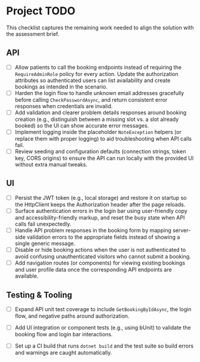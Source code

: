 # Project TODO

This checklist captures the remaining work needed to align the solution with the assessment brief.

## API
- [ ] Allow patients to call the booking endpoints instead of requiring the `RequireAdminRole` policy for every action. Update the authorization attributes so authenticated users can list availability and create bookings as intended in the scenario.
- [ ] Harden the login flow to handle unknown email addresses gracefully before calling `CheckPasswordAsync`, and return consistent error responses when credentials are invalid.
- [ ] Add validation and clearer problem details responses around booking creation (e.g., distinguish between a missing slot vs. a slot already booked) so the UI can show accurate error messages.
- [ ] Implement logging inside the placeholder `NoteException` helpers (or replace them with proper logging) to aid troubleshooting when API calls fail.
- [ ] Review seeding and configuration defaults (connection strings, token key, CORS origins) to ensure the API can run locally with the provided UI without extra manual tweaks.

## UI
- [ ] Persist the JWT token (e.g., local storage) and restore it on startup so the HttpClient keeps the Authorization header after the page reloads.
- [ ] Surface authentication errors in the login bar using user-friendly copy and accessibility-friendly markup, and reset the busy state when API calls fail unexpectedly.
- [ ] Handle API problem responses in the booking form by mapping server-side validation errors to the appropriate fields instead of showing a single generic message.
- [ ] Disable or hide booking actions when the user is not authenticated to avoid confusing unauthenticated visitors who cannot submit a booking.
- [ ] Add navigation routes (or components) for viewing existing bookings and user profile data once the corresponding API endpoints are available.

## Testing & Tooling
- [ ] Expand API unit test coverage to include `GetBookingByIdAsync`, the login flow, and negative paths around authorization.
- [ ] Add UI integration or component tests (e.g., using bUnit) to validate the booking flow and login bar interactions.
- [ ] Set up a CI build that runs `dotnet build` and the test suite so build errors and warnings are caught automatically.

